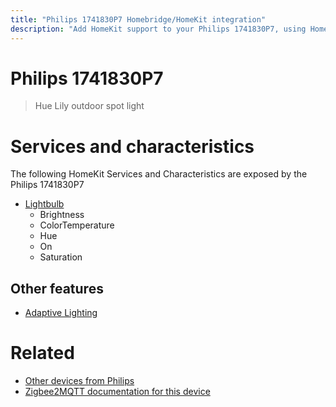 ```yaml
---
title: "Philips 1741830P7 Homebridge/HomeKit integration"
description: "Add HomeKit support to your Philips 1741830P7, using Homebridge, Zigbee2MQTT and homebridge-z2m."
---
```

<!---
This file has been GENERATED using src/docgen/docgen.ts
DO NOT EDIT THIS FILE MANUALLY!
-->
# Philips 1741830P7
> Hue Lily outdoor spot light


# Services and characteristics
The following HomeKit Services and Characteristics are exposed by
the Philips 1741830P7

* [Lightbulb](../../light.md)
  * Brightness
  * ColorTemperature
  * Hue
  * On
  * Saturation


## Other features
* [Adaptive Lighting](../../light.md)


# Related
* [Other devices from Philips](../index.md#philips)
* [Zigbee2MQTT documentation for this device](https://www.zigbee2mqtt.io/devices/1741830P7.html)
